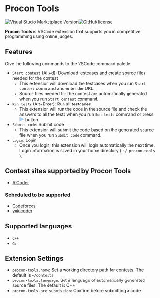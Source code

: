 # Procon Tools

![Visual Studio Marketplace Version](https://img.shields.io/visual-studio-marketplace/v/naipia.procon-tools)[![GitHub license](https://img.shields.io/github/license/naipia/procon-tools)](https://github.com/naipia/procon-tools)

**Procon Tools** is VSCode extension that supports you in competitive programming using online judges.

## Features

Give the following commands to the VSCode command palette:

- `Start contest` (Alt+d): Download testcases and create source files needed for the contest
  - This extension will download the testcases when you run `Start contest` command and enter the URL.
  - Source files needed for the contest are automatically generated when you run `Start contest` command.
- `Run tests` (Alt+Enter): Run all testcases
  - This extension will run the code in the source file and check the answers to all the tests when you run `Run tests` command or press <img src="img/run.png" width="15"> button.
- `Submit code`: Submit code
  - This extension will submit the code based on the generated source file when you run `Submit code` command.
- `Login`: Login
  - Once you login, this extension will login automatically the next time. Login information is saved in your home directory ( `~/.procon-tools` ).

## Contest sites supported by Procon Tools

- [AtCoder](https://atcoder.jp/)

### Scheduled to be supported

- [Codeforces](https://codeforces.com/)
- [yukicoder](https://yukicoder.me/)

## Supported languages

- `C++`
- `Go`

## Extension Settings

- `procon-tools.home`: Set a working directory path for contests. The default is `~/contests`
- `procon-tools.language`: Set a language of automatically generated source files. The default is C++
- `procon-tools.pre-submission`: Confirm before submitting a code
